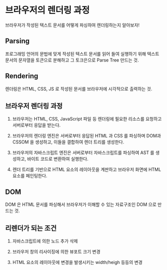 # 브라우저의 렌더링 과정

브라우저가 작성된 텍스트 문서를 어떻게 파싱하여 렌더링하는지 알아보자!

## Parsing

프로그래밍 언어의 문법에 맞게 작성된 텍스트 문서를 읽어 들여 실행하기 위해 텍스트 문서의 문자열을 토큰으로 분해하고
그 토크은으로 Parse Tree 만드는 것.

## Rendering

렌더링은 HTML, CSS, JS 로 작성된 문서를 브라우저에 시각적으로 출력하는 것.

## 브라우저 렌더링 과정

1. 브라우저는 HTML, CSS, JavaScript 파일 등 렌더링에 필요한 리소스를 요청하고 서버로부터 응답을 받는다.

2. 브라우저의 렌더링 엔진은 서버로부터 응답된 HTML 과 CSS 를 파싱하며 DOM과 CSSOM 을 생성하고, 이들을 결합하여 렌더 트리를 생성한다.

3. 브라우저의 자바스크립트 엔진은 서버로부터 자바스크립트를 파싱하여 AST 를 생성하고, 바이트 코드로 변환하여 실행한다.

4. 렌더 트리를 기반으로 HTML 요소의 레이아웃을 계싼하고 브라우저 화면에 HTML 요소를 페인팅한다.

## DOM

DOM 은 HTML 문서를 파싱해서 브라우저가 이해할 수 있는 자료구조인 DOM 으로 만드는 것.

## 리렌더가 되는 조건

1. 자바스크립트에 의한 노드 추가 삭제

2. 브라우저 창의 리사이징에 의한 뷰포트 크기 변경

3. HTML 요소의 레이아웃에 변경을 발생시키는 width/heigh 등등의 변경
